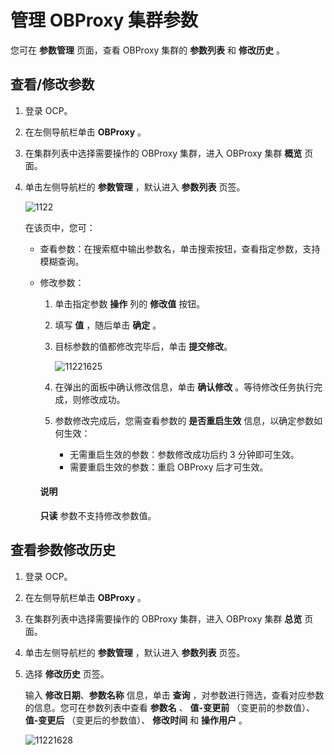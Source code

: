 # 管理 OBProxy 集群参数

您可在 **参数管理** 页面，查看 OBProxy 集群的 **参数列表** 和 **修改历史** 。

## 查看/修改参数

1. 登录 OCP。

2. 在左侧导航栏单击 **OBProxy** 。

3. 在集群列表中选择需要操作的 OBProxy 集群，进入 OBProxy 集群 **概览** 页面。

4. 单击左侧导航栏的 **参数管理** ，默认进入 **参数列表** 页签。

   ![1122](https://obbusiness-private.oss-cn-shanghai.aliyuncs.com/doc/img/ocp/403-cn/obproxy%E5%8F%82%E6%95%B0%E7%AE%A1%E7%90%86.png)

   在该页中，您可：
   * 查看参数：在搜索框中输出参数名，单击搜索按钮，查看指定参数，支持模糊查询。

   * 修改参数：

     1. 单击指定参数 **操作** 列的 **修改值** 按钮。

     2. 填写 **值** ，随后单击 **确定** 。

     3. 目标参数的值都修改完毕后，单击 **提交修改**。

        ![11221625](https://obbusiness-private.oss-cn-shanghai.aliyuncs.com/doc/img/ocp/403-cn/%E4%BF%AE%E6%94%B9%E5%8F%82%E6%95%B0.png)

     4. 在弹出的面板中确认修改信息，单击 **确认修改** 。等待修改任务执行完成，则修改成功。

     5. 参数修改完成后，您需查看参数的 **是否重启生效** 信息，以确定参数如何生效：

        * 无需重启生效的参数：参数修改成功后约 3 分钟即可生效。
        * 需要重启生效的参数：重启 OBProxy 后才可生效。

      <main id="notice" type='notice'>
      <h4>说明</h4>
      <p><b>只读</b> 参数不支持修改参数值。</p>
      </main>

## 查看参数修改历史

1. 登录 OCP。

2. 在左侧导航栏单击 **OBProxy** 。

3. 在集群列表中选择需要操作的 OBProxy 集群，进入 OBProxy 集群 **总览** 页面。

4. 单击左侧导航栏的 **参数管理** ，默认进入 **参数列表** 页签。

5. 选择 **修改历史** 页签。

   输入 **修改日期**、**参数名称** 信息，单击 **查询** ，对参数进行筛选，查看对应参数的信息。您可在参数列表中查看 **参数名** 、 **值-变更前** （变更前的参数值）、 **值-变更后** （变更后的参数值）、 **修改时间** 和 **操作用户** 。

   ![11221628](https://obbusiness-private.oss-cn-shanghai.aliyuncs.com/doc/img/ocp/403-cn/%E5%8F%82%E6%95%B0%E4%BF%AE%E6%94%B9%E5%8E%86%E5%8F%B2.png)
